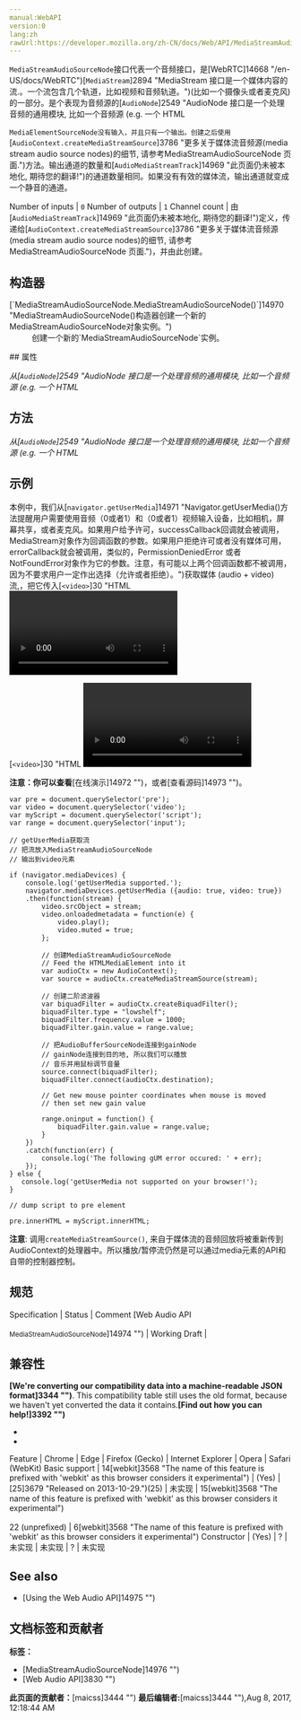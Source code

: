 ```yaml
---
manual:WebAPI
version:0
lang:zh
rawUrl:https://developer.mozilla.org/zh-CN/docs/Web/API/MediaStreamAudioSourceNode
---
```






`MediaStreamAudioSourceNode`接口代表一个音频接口，是[WebRTC]14668 "/en-US/docs/WebRTC")[`MediaStream`]2894 "MediaStream 接口是一个媒体内容的流.。一个流包含几个轨道，比如视频和音频轨道。")(比如一个摄像头或者麦克风)的一部分。是个表现为音频源的[`AudioNode`]2549 "AudioNode 接口是一个处理音频的通用模块, 比如一个音频源 (e.g. 一个 HTML <audio> or <video> 元素), 一个音频地址或者一个中间处理模块 (e.g. 一个过滤器如 BiquadFilterNode, 或一个音量控制器如 GainNode).")。




`MediaElementSourceNode没有输入，并且只有一个输出。创建之后使用`[`AudioContext.createMediaStreamSource`]3786 "更多关于媒体流音频源(media stream audio source nodes)的细节, 请参考MediaStreamAudioSourceNode 页面.")方法。输出通道的数量和[`AudioMediaStreamTrack`]14969 "此页面仍未被本地化, 期待您的翻译!")的通道数量相同。如果没有有效的媒体流，输出通道就变成一个静音的通道。

Number of inputs | `0` 
Number of outputs | `1` 
Channel count | 由[`AudioMediaStreamTrack`]14969 "此页面仍未被本地化, 期待您的翻译!")定义，传递给[`AudioContext.createMediaStreamSource`]3786 "更多关于媒体流音频源(media stream audio source nodes)的细节, 请参考MediaStreamAudioSourceNode 页面.")，并由此创建。 


## 构造器<a name="构造器"></a>
<dl><dt>[`MediaStreamAudioSourceNode.MediaStreamAudioSourceNode()`]14970 "MediaStreamAudioSourceNode()构造器创建一个新的 MediaStreamAudioSourceNode对象实例。")</dt><dd>创建一个新的`MediaStreamAudioSourceNode`实例。</dd></dl>
## 属性<a name="属性"></a>


<em>从</em><em>[`AudioNode`]2549 "AudioNode 接口是一个处理音频的通用模块, 比如一个音频源 (e.g. 一个 HTML <audio> or <video> 元素), 一个音频地址或者一个中间处理模块 (e.g. 一个过滤器如 BiquadFilterNode, 或一个音量控制器如 GainNode).")上继承。</em>


## 方法<a name="方法"></a>


<em>从</em><em>[`AudioNode`]2549 "AudioNode 接口是一个处理音频的通用模块, 比如一个音频源 (e.g. 一个 HTML <audio> or <video> 元素), 一个音频地址或者一个中间处理模块 (e.g. 一个过滤器如 BiquadFilterNode, 或一个音量控制器如 GainNode).")上继承。</em>


## 示例<a name="示例"></a>


本例中，我们从[`navigator.getUserMedia`]14971 "Navigator.getUserMedia()方法提醒用户需要使用音频（0或者1）和（0或者1）视频输入设备，比如相机，屏幕共享，或者麦克风。如果用户给予许可，successCallback回调就会被调用，MediaStream对象作为回调函数的参数。如果用户拒绝许可或者没有媒体可用，errorCallback就会被调用，类似的，PermissionDeniedError 或者NotFoundError对象作为它的参数。注意，有可能以上两个回调函数都不被调用，因为不要求用户一定作出选择（允许或者拒绝）。")获取媒体 (audio + video) 流,，把它传入[`<video>`]30 "HTML <video> 元素 用于在HTML或者XHTML文档中嵌入视频内容。")中播放，并把视频调成静音，然后把获取到的audio传入[`MediaStreamAudioSourceNode`]2896 "MediaElementSourceNode没有输入，并且只有一个输出。创建之后使用 AudioContext.createMediaStreamSource方法。输出通道的数量和AudioMediaStreamTrack的通道数量相同。如果没有有效的媒体流，输出通道就变成一个静音的通道。")。接下来我们把获取到的audio传入[`BiquadFilterNode`]2563 "BiquadFilterNode接口表示一个简单低阶滤波器(双二阶滤波器), 通过 AudioContext.createBiquadFilter() 方法创建. 它是一个能表示不同类型的过滤器，声调控制设备，图形均衡器的AudioNode .")(可以把声音转化为低音)，输出到[`AudioDestinationNode`]2547 "AudioDestinationNode可以通过AudioContext.destination属性来查看。").



[`<video>`]30 "HTML <video> 元素 用于在HTML或者XHTML文档中嵌入视频内容。")元素下面滑动杆控制低音过滤器过滤的程度，滑动杆的值越大，低音更明显



**注意：你可以查看**[在线演示]14972 "")，或者[查看源码]14973 "")。



```
var pre = document.querySelector('pre');
var video = document.querySelector('video');
var myScript = document.querySelector('script');
var range = document.querySelector('input');

// getUserMedia获取流
// 把流放入MediaStreamAudioSourceNode
// 输出到video元素

if (navigator.mediaDevices) {
    console.log('getUserMedia supported.');
    navigator.mediaDevices.getUserMedia ({audio: true, video: true})
    .then(function(stream) {
        video.srcObject = stream;
        video.onloadedmetadata = function(e) {
            video.play();
            video.muted = true;
        };

        // 创建MediaStreamAudioSourceNode
        // Feed the HTMLMediaElement into it
        var audioCtx = new AudioContext();
        var source = audioCtx.createMediaStreamSource(stream);

        // 创建二阶滤波器
        var biquadFilter = audioCtx.createBiquadFilter();
        biquadFilter.type = "lowshelf";
        biquadFilter.frequency.value = 1000;
        biquadFilter.gain.value = range.value;

        // 把AudioBufferSourceNode连接到gainNode
        // gainNode连接到目的地, 所以我们可以播放
        // 音乐并用鼠标调节音量
        source.connect(biquadFilter);
        biquadFilter.connect(audioCtx.destination);

        // Get new mouse pointer coordinates when mouse is moved
        // then set new gain value

        range.oninput = function() {
            biquadFilter.gain.value = range.value;
        }
    })
    .catch(function(err) {
        console.log('The following gUM error occured: ' + err);
    });
} else {
   console.log('getUserMedia not supported on your browser!');
}

// dump script to pre element

pre.innerHTML = myScript.innerHTML; 

```


**注意**: 调用`createMediaStreamSource()`, 来自于媒体流的音频回放将被重新传到AudioContext的处理器中。所以播放/暂停流仍然是可以通过media元素的API和自带的控制器控制。







## 规范<a name="规范"></a>
Specification | Status | Comment 
[Web Audio API<br></br><small>MediaStreamAudioSourceNode</small>]14974 "") | Working Draft |  


## 兼容性<a name="兼容性"></a>


**[We&#39;re converting our compatibility data into a machine-readable JSON format]3344 "")**. This compatibility table still uses the old format, because we haven&#39;t yet converted the data it contains.**[Find out how you can help!]3392 "")**


* 
* 
Feature | Chrome | Edge | Firefox (Gecko) | Internet Explorer | Opera | Safari (WebKit) 
Basic support | 14[webkit]3568 "The name of this feature is prefixed with 'webkit' as this browser considers it experimental") | (Yes) | [25]3679 "Released on 2013-10-29.")(25) | 未实现 | 15[webkit]3568 "The name of this feature is prefixed with 'webkit' as this browser considers it experimental")<br></br>22 (unprefixed) | 6[webkit]3568 "The name of this feature is prefixed with 'webkit' as this browser considers it experimental") 
Constructor | (Yes) | ? | 未实现 | 未实现 | ? | 未实现 





## See also<a name="See_also"></a>

* [Using the Web Audio API]14975 "")



## 文档标签和贡献者
**标签：**
* [MediaStreamAudioSourceNode]14976 "")
* [Web Audio API]3830 "")

**此页面的贡献者：**[maicss]3444 "")
**最后编辑者:**[maicss]3444 ""),<time>Aug 8, 2017, 12:18:44 AM</time>


